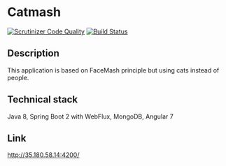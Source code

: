 # Catmash

[![Scrutinizer Code Quality](https://scrutinizer-ci.com/g/Shaance/catmash/badges/quality-score.png?b=master)](https://scrutinizer-ci.com/g/Shaance/catmash/?branch=master) 
[![Build Status](https://scrutinizer-ci.com/g/Shaance/catmash/badges/build.png?b=master)](https://scrutinizer-ci.com/g/Shaance/catmash/build-status/master)


Description
-----------
This application is based on FaceMash principle but using cats instead of people.

Technical stack
---------------
Java 8, Spring Boot 2 with WebFlux, MongoDB, Angular 7

Link
----
http://35.180.58.14:4200/
